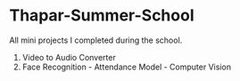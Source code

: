 # Thapar-Summer-School
All mini projects I completed during the school.

1. Video to Audio Converter 
2. Face Recognition - Attendance Model - Computer Vision

